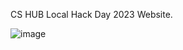 CS HUB Local Hack Day 2023 Website.

![image](https://user-images.githubusercontent.com/98498041/213805510-44d156e1-8c7d-423e-bde7-3de5542fd7c5.png)
